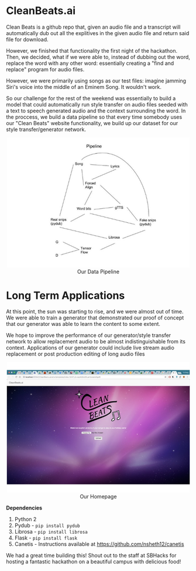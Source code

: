 # CleanBeats.ai
Clean Beats is a github repo that, given an audio file and a transcript
will automatically dub out all the explitives in the given audio file
and return said file for download.


However, we finished that functionality the first night of the hackathon. Then,
we decided, what if we were able to, instead of dubbing out the word, replace the
word with any other word: essentially creating a "find and replace" program for
audio files. 



However, we were primarily using songs as our test files: imagine
jamming Siri's voice into the middle of an Eminem Song. It wouldn't work.

So our challenge for the rest of the weekend was essentially to build a model
that could automatically run style transfer on audio files seeded with a text to
speech generated audio and the context surrounding the word. 
In the proccess, we build a data pipeline so that every time somebody uses
our "Clean Beats" website functionality, we build up our dataset for our 
style transfer/generator network. 

<p align="center">
  <img src="pictures/pipeline.jpg" width="500"/>
  <br>
  Our Data Pipeline
</p>


# Long Term Applications

At this point, the sun was starting to rise, and we were almost out of time.
We were able to train a generator that demonstrated our proof of concept that
our generator was able to learn the content to some extent. 

We hope to improve the performance of our generator/style transfer network
to allow replacement audio to be almost indistinguishable from its context.
Applications of our generator could include live stream audio replacement or
post production editing of long audio files


<p align="center">
  <img src="pictures/homepage.jpg" width="500"/>
  <br>
  Our Homepage
</p>


**Dependencies**

1. Python 2
2. Pydub - `pip install pydub`
3. Librosa - `pip install librosa`
4. Flask - `pip install flask`
5. Canetis - Instructions available at https://github.com/nsheth12/canetis



We had a great time building this! Shout out to the staff at SBHacks for hosting
a fantastic hackathon on a beautiful campus with delicious food!

